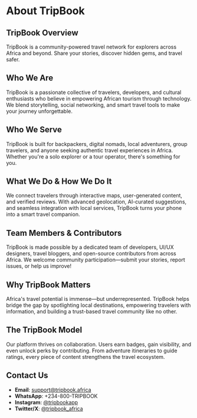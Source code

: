 # About TripBook

## TripBook Overview
TripBook is a community-powered travel network for explorers across Africa and beyond. Share your stories, discover hidden gems, and travel safer.

## Who We Are
TripBook is a passionate collective of travelers, developers, and cultural enthusiasts who believe in empowering African tourism through technology. We blend storytelling, social networking, and smart travel tools to make your journey unforgettable.

## Who We Serve
TripBook is built for backpackers, digital nomads, local adventurers, group travelers, and anyone seeking authentic travel experiences in Africa. Whether you're a solo explorer or a tour operator, there's something for you.

## What We Do & How We Do It
We connect travelers through interactive maps, user-generated content, and verified reviews. With advanced geolocation, AI-curated suggestions, and seamless integration with local services, TripBook turns your phone into a smart travel companion.

## Team Members & Contributors
TripBook is made possible by a dedicated team of developers, UI/UX designers, travel bloggers, and open-source contributors from across Africa. We welcome community participation—submit your stories, report issues, or help us improve!

## Why TripBook Matters
Africa's travel potential is immense—but underrepresented. TripBook helps bridge the gap by spotlighting local destinations, empowering travelers with information, and building a trust-based travel community like no other.

## The TripBook Model
Our platform thrives on collaboration. Users earn badges, gain visibility, and even unlock perks by contributing. From adventure itineraries to guide ratings, every piece of content strengthens the travel ecosystem.

## Contact Us
- **Email**: support@tripbook.africa  
- **WhatsApp**: +234-800-TRIPBOOK  
- **Instagram**: [@tripbookapp](https://instagram.com/tripbookapp)  
- **Twitter/X**: [@tripbook_africa](https://twitter.com/tripbook_africa)
